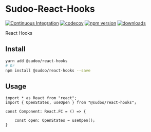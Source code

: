 # Sudoo-React-Hooks

[![Continuous Integration](https://github.com/SudoDotDog/Sudoo-React-Hooks/actions/workflows/ci.yml/badge.svg)](https://github.com/SudoDotDog/Sudoo-React-Hooks/actions/workflows/ci.yml)
[![codecov](https://codecov.io/gh/SudoDotDog/Sudoo-React-Hooks/branch/main/graph/badge.svg)](https://codecov.io/gh/SudoDotDog/Sudoo-React-Hooks)
[![npm version](https://badge.fury.io/js/%40sudoo%2Freact-hooks.svg)](https://badge.fury.io/js/%40sudoo%2Freact-hooks)
[![downloads](https://img.shields.io/npm/dm/@sudoo/react-hooks.svg)](https://www.npmjs.com/package/@sudoo/react-hooks)

React Hooks

## Install

```sh
yarn add @sudoo/react-hooks
# Or
npm install @sudoo/react-hooks --save
```

## Usage

```tsx
import * as React from "react";
import { OpenStates, useOpen } from "@sudoo/react-hooks";

const Component: React.FC = () => {

    const open: OpenStates = useOpen();
}
```
